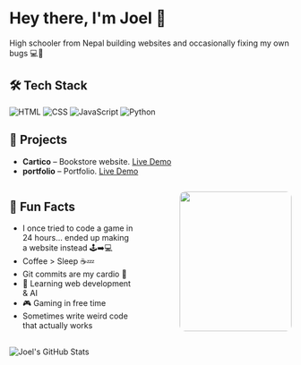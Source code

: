 




# Hey there, I'm Joel 👋
High schooler from Nepal building websites and occasionally fixing my own bugs 💻🐛

## 🛠️ Tech Stack
![HTML](https://img.shields.io/badge/HTML-E34F26?style=for-the-badge&logo=html5&logoColor=white)
![CSS](https://img.shields.io/badge/CSS-1572B6?style=for-the-badge&logo=css3&logoColor=white)
![JavaScript](https://img.shields.io/badge/JS-F7DF1E?style=for-the-badge&logo=javascript&logoColor=black)
![Python](https://img.shields.io/badge/Python-3776AB?style=for-the-badge&logo=python&logoColor=white)

## 📂 Projects
- **Cartico** – Bookstore website. [Live Demo](https://cortico.netlify.app)                                 
- **portfolio** – Portfolio. [Live Demo](https://cortico.netlify.app)

  
<!-- Container -->
<div style="display: flex; align-items: flex-start; justify-content: space-between; gap: 40px;"/>

  <!-- Left side: Fun Facts -->
  <div style="flex: 1;">
    <h2>🎯 Fun Facts</h2>
    <ul>
      <li>I once tried to code a game in 24 hours… ended up making a website instead 🕹️➡️💻</li>
      <li>Coffee > Sleep ☕💤</li>
      <li>Git commits are my cardio 💪</li>
      <li>🌱 Learning web development & AI</li>
      <li>🎮 Gaming in free time</li>
      <li>Sometimes write weird code that actually works</li>
    </ul>
  </div>

<br clear="both">

<img align="right" height="250" src="https://media3.giphy.com/media/v1.Y2lkPTc5MGI3NjExZXJtZm55YnVlOWtwbHpiNDRpNXVueDc3cXNhcm91bjV3NDRmcW96dSZlcD12MV9pbnRlcm5hbF9naWZfYnlfaWQmY3Q9Zw/HzPtbOKyBoBFsK4hyc/giphy.gif"   
         width="200" 
         style="border-radius: 10px;"/>
  </div>

</div>



![Joel's GitHub Stats](https://github-readme-stats.vercel.app/api?username=Joyal011&show_icons=true&theme=radical)

